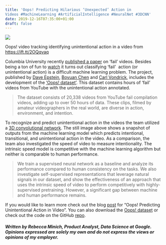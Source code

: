 ```yaml
---
title: 'Oops! Predicting Hilarious ‘Unexpected’ Action in
Videos #MachineLearning #ArtificialIntelligence #NeuralNet #3DCNN'
date: 2019-12-16T07:35:00+01:00
draft: false
---
```


![](https://cdn-blog.adafruit.com/uploads/2019/12/Screen-Shot-2019-12-15-at-7.12.38-PM-600x318.png)

Oops! video tracking identifying unintentional action in a video from https://ift.tt/2OQqvaq

Columbia University recently [published a paper](https://oops.cs.columbia.edu/paper.pdf) on ‘fail’ videos. Besides being a ton of fun to [watch](https://oops.cs.columbia.edu/data/explore/) it turns out classifying ‘fail’  action (or unintentional action) is a difficult machine learning problem. The project, published by [Dave Epstein](https://cv.cs.columbia.edu/dave/), [Boyuan Chen](http://www.cs.columbia.edu/~bchen/) and [Carl Vondrick](http://www.cs.columbia.edu/~vondrick/), includes the development of the [‘Oops! dataset’](https://oops.cs.columbia.edu/data/). This dataset contains hours of ‘fail’ videos from YouTube with the unintentional action annotated.

> The dataset consists of 20,338 videos from YouTube fail compilation videos, adding up to over 50 hours of data. These clips, filmed by amateur videographers in the real world, are diverse in action, environment, and intention.

To recognize and predict unintentional action in the videos the team utilized a [3D convolutional network](https://towardsdatascience.com/2d-or-3d-a-simple-comparison-of-convolutional-neural-networks-for-automatic-segmentation-of-625308f52aa7). The still image above shows a snapshot of outputs from the machine learning model which predicts intentional, transitional, and unintentional action in the video. As a comparison, the team also investigated the speed of video to measure intentionality. The intrinsic speed model is competitive with the machine learning algorithm but neither is comparable to human performance.

> We train a supervised neural network as a baseline and analyze its performance compared to human consistency on the tasks. We also investigate self-supervised representations that leverage natural signals in our dataset, and show the effectiveness of an approach that uses the intrinsic speed of video to perform competitively with highly-supervised pretraining. However, a significant gap between machine and human performance remains.

If you would like to learn more check out the blog [post](https://oops.cs.columbia.edu/) for “Oops! Predicting Unintentional Action in Video”. You can also download the [Oops! dataset](https://oops.cs.columbia.edu/data/) or check out the code on the GitHub [repo](https://github.com/cvlab-columbia/oops).

##### _Written by Rebecca Minich, Product Analyst, Data Science at Google. Opinions expressed are solely my own and do not express the views or opinions of my employer._